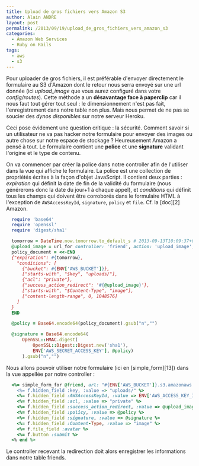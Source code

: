 ```yaml
---
title: Upload de gros fichiers vers Amazon S3
author: Alain ANDRE
layout: post
permalink: /2013/09/19/upload_de_gros_fichiers_vers_amazon_s3
categories:
  - Amazon Web Services
  - Ruby on Rails
tags:
  - aws
  - s3
---
```

Pour uploader de gros fichiers, il est préférable d'envoyer directement le formulaire au S3 d'Amazon dont le retour nous serra envoyé sur une url donnée (ici *upload_image* que vous aurez configuré dans votre *config/routes*). Cette méthode a un **désavantage face à paperclip** car il nous faut tout gérer tout seul : le dimensionnement n'est pas fait, l'enregistrement dans notre table non plus. Mais nous permet de ne pas se soucier des *dynos disponibles* sur notre serveur Heroku.

Ceci pose évidement une question critique : la sécurité. Comment savoir si un utilisateur ne va pas hacker notre formulaire pour envoyer des images ou autre chose sur notre espace de stockage ? Heureusement Amazon a pensé à tout. Le formulaire contient une **police** et une **signature** validant l'origine et le type de contenu.

On va commencer par créer la police dans notre controller afin de l'utiliser dans la vue qui affiche le formulaire. La police est une collection de propriétés écrites à la façon d'objet JavaScript. Il contient deux parties : *expiration* qui définit la date de fin de la validité du formulaire (nous générerons donc la date du jour+1 à chaque appel), et *conditions* qui définit tous les champs qui doivent être corroborés dans le formulaire HTML à l'exception de `AWSAccessKeyId`, `signature`, `policy` et `file`. Cf. la &#91;doc&#93;&#91;2&#93; Amazon.
```ruby
  require 'base64'
  require 'openssl'
  require 'digest/sha1'

  tomorrow = DateTime.now.tomorrow.to_default_s # 2013-09-13T10:09:37+02:00
  @upload_image = url_for controller: 'friend', action: 'upload_image', host: request.host, locale: I18n.locale
  policy_document = <<-END
  {"expiration": #{tomorrow},
    "conditions": [
      {"bucket": #{ENV['AWS_BUCKET']}},
      ["starts-with", "$key", "uploads/"],
      {"acl": "private"},
      {"success_action_redirect": '#{@upload_image}'},
      ["starts-with", "$Content-Type", "image"],
      ["content-length-range", 0, 1048576]
    ]
  }
  END

  @policy = Base64.encode64(policy_document).gsub("n","")

  @signature = Base64.encode64(
      OpenSSL::HMAC.digest(
          OpenSSL::Digest::Digest.new('sha1'),
          ENV['AWS_SECRET_ACCESS_KEY'], @policy)
      ).gsub("n","")
```

Nous allons pouvoir utiliser notre formulaire (ici en \[simple_form\]\[13\]) dans la vue appellée par notre controller :
```ruby
  <%= simple_form_for @friend, url: "#{ENV['AWS_BUCKET']}.s3.amazonaws.com" do |f| %>
    <%= f.hidden_field :key, :value => "uploads/" %>
    <%= f.hidden_field :AWSAccessKeyId, :value => ENV['AWS_ACCESS_KEY_ID'] %>
    <%= f.hidden_field :acl, :value => "private" %>
    <%= f.hidden_field :success_action_redirect, :value => @upload_image %>
    <%= f.hidden_field :policy, :value => @policy %>
    <%= f.hidden_field :signature, :value => @signature %>
    <%= f.hidden_field :Content-Type, :value => "image" %>
    <%= f.file_field :avatar %>
    <%= f.button :submit %>
  <% end %>
```

Le controller recevant la redirection doit alors enregistrer les informations dans notre table friends.
